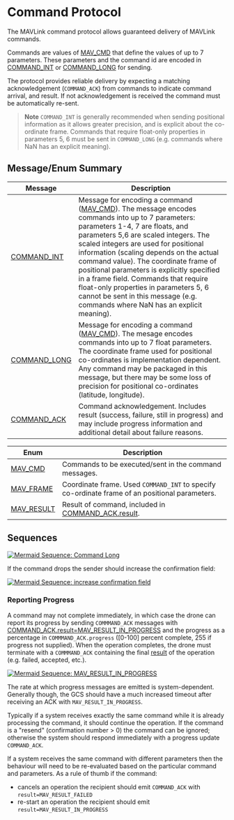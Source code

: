 # Command Protocol

The MAVLink command protocol allows guaranteed delivery of MAVLink commands.

Commands are values of [MAV_CMD](#MAV_CMD) that define the values of up to 7 parameters.
These parameters and the command id are encoded in [COMMAND_INT](#COMMAND_INT) or [COMMAND_LONG](#COMMAND_LONG) for sending.

The protocol provides reliable delivery by expecting a matching acknowledgement (`COMMAND_ACK`) from commands to indicate command arrival, and result.
If not acknowledgement is received the command must be automatically re-sent.

> **Note** `COMMAND_INT` is generally recommended when sending positional information as it allows greater precision, and is explicit about the co-ordinate frame.
  Commands that require float-only properties in parameters 5, 6 must be sent in `COMMAND_LONG` (e.g. commands where NaN has an explicit meaning).  

## Message/Enum Summary

Message | Description
-- | --
<span id="COMMAND_INT"></span>[COMMAND_INT](../messages/common.md#COMMAND_INT) | Message for encoding a command ([MAV_CMD](#MAV_CMD)). The message encodes commands into up to 7 parameters: parameters 1-4, 7 are floats, and parameters 5,6 are scaled integers. The scaled integers are used for positional information (scaling depends on the actual command value). The coordinate frame of positional parameters is explicitly specified in a frame field. Commands that require float-only properties in parameters 5, 6 cannot be sent in this message (e.g. commands where NaN has an explicit meaning).
<span id="COMMAND_LONG"></span>[COMMAND_LONG](../messages/common.md#COMMAND_LONG) | Message for encoding a command ([MAV_CMD](#MAV_CMD)). The mesage encodes commands into up to 7 float parameters. The coordinate frame used for positional co-ordinates is implementation dependent. Any command may be packaged in this message, but there may be some loss of precision for positional co-ordinates (latitude, longitude).
<span id="COMMAND_ACK"></span>[COMMAND_ACK](../messages/common.md#COMMAND_ACK) | Command acknowledgement. Includes result (success, failure, still in progress) and may include progress information and additional detail about failure reasons.


Enum | Description
-- | --
<span id="MAV_CMD"></span>[MAV_CMD](../messages/common.md#mav_commands) | Commands to be executed/sent in the command messages.
<span id="MAV_FRAME"></span>[MAV_FRAME](../messages/common.md#MAV_FRAME) | Coordinate frame. Used `COMMAND_INT` to specify co-ordinate frame of an positional parameters.
<span id="MAV_RESULT"></span>[MAV_RESULT](../messages/common.md#MAV_RESULT) | Result of command, included in [COMMAND_ACK.result](#COMMAND_ACK).


## Sequences

[![Mermaid Sequence: Command Long](https://mermaid.ink/img/eyJjb2RlIjoic2VxdWVuY2VEaWFncmFtO1xuICAgIHBhcnRpY2lwYW50IEdDU1xuICAgIHBhcnRpY2lwYW50IERyb25lXG4gICAgR0NTLT4-RHJvbmU6IENPTU1BTkRfTE9ORyhjb25maXJtYXRpb249MClcbiAgICBHQ1MtPj5HQ1M6IFN0YXJ0IHRpbWVvdXRcbiAgICBEcm9uZS0-PkdDUzogQ09NTUFORF9BQ0siLCJtZXJtYWlkIjp7InRoZW1lIjoiZGVmYXVsdCJ9LCJ1cGRhdGVFZGl0b3IiOmZhbHNlfQ)](https://mermaid-js.github.io/mermaid-live-editor/#/edit/eyJjb2RlIjoic2VxdWVuY2VEaWFncmFtO1xuICAgIHBhcnRpY2lwYW50IEdDU1xuICAgIHBhcnRpY2lwYW50IERyb25lXG4gICAgR0NTLT4-RHJvbmU6IENPTU1BTkRfTE9ORyhjb25maXJtYXRpb249MClcbiAgICBHQ1MtPj5HQ1M6IFN0YXJ0IHRpbWVvdXRcbiAgICBEcm9uZS0-PkdDUzogQ09NTUFORF9BQ0siLCJtZXJtYWlkIjp7InRoZW1lIjoiZGVmYXVsdCJ9LCJ1cGRhdGVFZGl0b3IiOmZhbHNlfQ)

<!-- Original sequence
sequenceDiagram;
    participant GCS
    participant Drone
    GCS->>Drone: COMMAND_LONG(confirmation=0)
    GCS->>GCS: Start timeout
    Drone->>GCS: COMMAND_ACK
-->

If the command drops the sender should increase the confirmation field:

[![Mermaid Sequence: increase confirmation field](https://mermaid.ink/img/eyJjb2RlIjoic2VxdWVuY2VEaWFncmFtO1xuICAgIHBhcnRpY2lwYW50IEdDU1xuICAgIHBhcnRpY2lwYW50IERyb25lXG4gICAgR0NTLT4-RHJvbmU6IENPTU1BTkRfTE9ORyhjb25maXJtYXRpb249MClcbiAgICBHQ1MtPj5HQ1M6IFN0YXJ0IHRpbWVvdXRcbiAgICBHQ1MtPj5Ecm9uZTogQ09NTUFORF9MT05HKGNvbmZpcm1hdGlvbj0xKVxuICAgIEdDUy0-PkdDUzogU3RhcnQgdGltZW91dFxuICAgIERyb25lLT4-R0NTOiBDT01NQU5EX0FDSyIsIm1lcm1haWQiOnsidGhlbWUiOiJkZWZhdWx0In0sInVwZGF0ZUVkaXRvciI6ZmFsc2V9)](https://mermaid-js.github.io/mermaid-live-editor/#/edit/eyJjb2RlIjoic2VxdWVuY2VEaWFncmFtO1xuICAgIHBhcnRpY2lwYW50IEdDU1xuICAgIHBhcnRpY2lwYW50IERyb25lXG4gICAgR0NTLT4-RHJvbmU6IENPTU1BTkRfTE9ORyhjb25maXJtYXRpb249MClcbiAgICBHQ1MtPj5HQ1M6IFN0YXJ0IHRpbWVvdXRcbiAgICBHQ1MtPj5Ecm9uZTogQ09NTUFORF9MT05HKGNvbmZpcm1hdGlvbj0xKVxuICAgIEdDUy0-PkdDUzogU3RhcnQgdGltZW91dFxuICAgIERyb25lLT4-R0NTOiBDT01NQU5EX0FDSyIsIm1lcm1haWQiOnsidGhlbWUiOiJkZWZhdWx0In0sInVwZGF0ZUVkaXRvciI6ZmFsc2V9)

<!-- Original sequence
sequenceDiagram;
    participant GCS
    participant Drone
    GCS->>Drone: COMMAND_LONG(confirmation=0)
    GCS->>GCS: Start timeout
    GCS->>Drone: COMMAND_LONG(confirmation=1)
    GCS->>GCS: Start timeout
    Drone->>GCS: COMMAND_ACK
-->

### Reporting Progress

A command may not complete immediately, in which case the drone can report its progress by sending `COMMMAND_ACK` messages with [COMMAND_ACK.result=MAV_RESULT_IN_PROGRESS](../messages/common.md#MAV_RESULT_IN_PROGRESS) and the progress as a percentage in `COMMMAND_ACK.progress` ([0-100] percent complete, 255 if progress not supplied). 
When the operation completes, the drone must terminate with a `COMMMAND_ACK` containing the final [result](#MAV_RESULT) of the operation (e.g. failed, accepted, etc.).

[![Mermaid Sequence: MAV_RESULT_IN_PROGRESS](https://mermaid.ink/img/eyJjb2RlIjoic2VxdWVuY2VEaWFncmFtO1xuICAgIHBhcnRpY2lwYW50IEdDU1xuICAgIHBhcnRpY2lwYW50IERyb25lXG4gICAgR0NTLT4-RHJvbmU6IENPTU1BTkRfTE9ORygpXG4gICAgR0NTLT4-R0NTOiBTdGFydCB0aW1lb3V0XG4gICAgRHJvbmUtPj5HQ1M6IENPTU1BTkRfQUNLKHJlc3VsdD1NQVZfUkVTVUxUX0lOX1BST0dSRVNTLHByb2dyZXNzPT8pXG4gICAgR0NTLT4-R0NTOiBTdGFydCAobG9uZ2VyKSB0aW1lb3V0XG4gICAgRHJvbmUtPj5HQ1M6IENPTU1BTkRfQUNLKHJlc3VsdD1NQVZfUkVTVUxUX0lOX1BST0dSRVNTLHByb2dyZXNzPT8pXG4gICAgR0NTLT4-R0NTOiBTdGFydCAobG9uZ2VyKSB0aW1lb3V0XG4gICAgTm90ZSByaWdodCBvZiBHQ1M6IC4uLlxuICAgIERyb25lLT4-R0NTOiBDT01NQU5EX0FDSyhyZXN1bHQ9TUFWX1JFU1VMVF9BQ0NFUFRFRCkiLCJtZXJtYWlkIjp7InRoZW1lIjoiZGVmYXVsdCJ9LCJ1cGRhdGVFZGl0b3IiOmZhbHNlfQ)](https://mermaid-js.github.io/mermaid-live-editor/#/edit/eyJjb2RlIjoic2VxdWVuY2VEaWFncmFtO1xuICAgIHBhcnRpY2lwYW50IEdDU1xuICAgIHBhcnRpY2lwYW50IERyb25lXG4gICAgR0NTLT4-RHJvbmU6IENPTU1BTkRfTE9ORygpXG4gICAgR0NTLT4-R0NTOiBTdGFydCB0aW1lb3V0XG4gICAgRHJvbmUtPj5HQ1M6IENPTU1BTkRfQUNLKHJlc3VsdD1NQVZfUkVTVUxUX0lOX1BST0dSRVNTLHByb2dyZXNzPT8pXG4gICAgR0NTLT4-R0NTOiBTdGFydCAobG9uZ2VyKSB0aW1lb3V0XG4gICAgRHJvbmUtPj5HQ1M6IENPTU1BTkRfQUNLKHJlc3VsdD1NQVZfUkVTVUxUX0lOX1BST0dSRVNTLHByb2dyZXNzPT8pXG4gICAgR0NTLT4-R0NTOiBTdGFydCAobG9uZ2VyKSB0aW1lb3V0XG4gICAgTm90ZSByaWdodCBvZiBHQ1M6IC4uLlxuICAgIERyb25lLT4-R0NTOiBDT01NQU5EX0FDSyhyZXN1bHQ9TUFWX1JFU1VMVF9BQ0NFUFRFRCkiLCJtZXJtYWlkIjp7InRoZW1lIjoiZGVmYXVsdCJ9LCJ1cGRhdGVFZGl0b3IiOmZhbHNlfQ)


<!-- Original sequence
sequenceDiagram;
    participant GCS
    participant Drone
    GCS->>Drone: COMMAND_LONG()
    GCS->>GCS: Start timeout
    Drone->>GCS: COMMAND_ACK(result=MAV_RESULT_IN_PROGRESS,progress=?)
    GCS->>GCS: Start (longer) timeout
    Drone->>GCS: COMMAND_ACK(result=MAV_RESULT_IN_PROGRESS,progress=?)
    GCS->>GCS: Start (longer) timeout
    Note right of GCS: ...
    Drone->>GCS: COMMAND_ACK(result=MAV_RESULT_ACCEPTED)
-->

The rate at which progress messages are emitted is system-dependent.
Generally though, the GCS should have a much increased timeout after receiving an ACK with `MAV_RESULT_IN_PROGRESS`.

Typically if a system receives exactly the same command while it is already processing the command, it should continue the operation. If the command is a "resend" (confirmation number > 0) the command can be ignored; otherwise the system should respond immediately with a progress update `COMMAND_ACK`.

If a system receives the same command with different parameters then the behaviour will need to be re-evaluated based on the particular command and parameters. 
As a rule of thumb if the command:
- cancels an operation the recipient should emit `COMMAND_ACK` with `result=MAV_RESULT_FAILED`
- re-start an operation the recipient should emit `result=MAV_RESULT_IN_PROGRESS`
